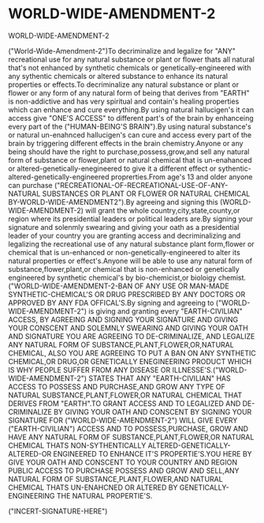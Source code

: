 # WORLD-WIDE-AMENDMENT-2
WORLD-WIDE-AMENDMENT-2


("World-Wide-Amendment-2")To decriminalize and legalize for "ANY" recreational use for any natural substance or plant or flower thats all natural that's not enhanced by synthetic chemicals or genetically-engineered with any sythentic chemicals or altered substance to enhance its natural properties or effects.To decriminalize any natural substance or plant or flower or any form of any natural form of being that derives from "EARTH" is non-addictive and has very spiritual and contain's healing properties which can enhance and cure everything.By using natural hallucigen's it can access give "ONE'S ACCESS" to different part's of the brain by enhanceing every part of the ("HUMAN-BEING'S BRAIN").By using natural substance's or natural un-enahnced hallucigen's can cure and access every part of the brain by triggering different effects in the brain chemistry.Anyone or any being should have the right to purchase,possess,grow,and sell any natural form of substance or flower,plant or natural chemical that is un-enahanced or altered-genetically-enegineered to give it a different effect or sythentic-altered-genetically-engineered proprerties.From age's 13 and older anyone can purchase ("RECREATIONAL-OF-RECREATIONAL-USE-OF-ANY-NATURAL SUBSTANCES OR PLANT OR FLOWER OR NATURAL CHEMICAL BY-WORLD-WIDE-AMENDMENT2").By agreeing and signing this (WORLD-WIDE-AMENDMENT-2) will grant the whole country,city,state,county,or region where its presidential leaders or political leaders are.By signing your signature and solenmly swearing and giving your oath as a presidential leader of your country you are granting access and decriminalizing and legalizing the recreational use of any natural substance plant form,flower or chemical that is un-enhanced or non-genetically-engineered to alter its natural properties or effect's.Anyone will be able to use any natural form of substance,flower,plant,or chemical that is non-enhanced or genetically engineered by synthetic chemical's by bio-chemicist,or bioloigy chemist.("WORLD-WIDE-AMENDMENT-2-BAN OF ANY USE OR MAN-MADE SYNTHETIC-CHEMICAL'S OR DRUG PRESCRIBED BY ANY DOCTORS OR APPROVED BY ANY FDA OFFICAL'S.By signing and agreeing to ("WORLD-WIDE-AMENDMENT-2") is giving and granting every "EARTH-CIVILIAN" ACCESS, BY AGREEING AND SIGNING YOUR SIGNATURE AND GIVING YOUR CONSCENT AND SOLEMNLY SWEARING AND GIVING YOUR OATH AND SIGNATURE YOU ARE AGREEING TO DE-CRIMINALIZE, AND LEGALIZE ANY NATURAL FORM OF SUBSTANCE,PLANT,FLOWER,OR,NATURAL CHEMICAL, ALSO YOU ARE AGREEING TO PUT A BAN ON ANY SYNTHETIC CHEMICAL,OR DRUG,OR GENETICALLY ENEGINEERING PRODUCT WHICH IS WHY PEOPLE SUFFER FROM ANY DISEASE OR ILLNESSE'S.("WORLD-WIDE-AMENDMENT-2") STATES THAT ANY "EARTH-CIVILIAN" HAS ACCESS TO POSSESS AND PURCHASE,AND GROW ANY TYPE OF NATURAL SUBSTANCE,PLANT,FLOWER,OR NATURAL CHEMICAL THAT DERIVES FROM "EARTH".TO GRANT ACCESS AND TO LEGALIZED AND DE-CRIMINALIZE BY GIVING YOUR OATH AND CONSCENT BY SIGNING YOUR SIGNATURE FOR ("WORLD-WIDE-AMENDMENT-2") WILL GIVE EVERY ("EARTH-CIVILIAN") ACCESS AND TO POSSESS,PURCHASE, GROW AND HAVE ANY NATURAL FORM OF SUBSTANCE,PLANT,FLOWER,OR NATURAL CHEMICAL THATS NON-SYTHENTICALLY ALTERED-GENETICALLY-ALTERED-OR ENGINEERED TO ENHANCE IT'S PROPERTIE'S.YOU HERE BY GIVE YOUR OATH AND CONSCENT TO YOUR COUNTRY AND REGION PUBLIC ACCESS TO PURCHASE POSSESS AND GROW AND SELL,ANY NATURAL FORM OF SUBSTANCE,PLANT,FLOWER,AND NATURAL CHEMICAL THATS UN-ENAHCNED OR ALTERED BY GENETICALLY-ENGINEERING THE NATURAL PROPERTIE'S.


("INCERT-SIGNATURE-HERE")
